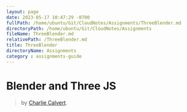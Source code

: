 ```yaml
---
layout: page
date: 2023-05-17 10:47:29 -0700
fullPath: /home/ubuntu/Git/CloudNotes/Assignments/ThreeBlender.md
directoryPath: /home/ubuntu/Git/CloudNotes/Assignments
fileName: ThreeBlender.md
relativePath: /ThreeBlender.md
title: ThreeBlender
directoryName: Assignments
category : assignments-guide
---
```


# Blender and Three JS



> by [Charlie Calvert](http://elvenware.com/charlie).